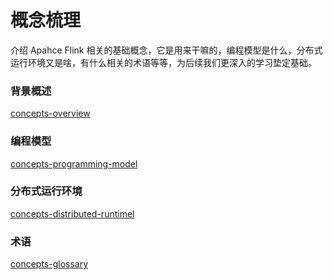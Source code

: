 # 概念梳理
介绍 Apahce Flink 相关的基础概念，它是用来干嘛的，编程模型是什么，分布式运行环境又是啥，有什么相关的术语等等，为后续我们更深入的学习垫定基础。

### 背景概述
[concepts-overview](concepts-overview.md)

### 编程模型
[concepts-programming-model](concepts-programming-model.md)

### 分布式运行环境
[concepts-distributed-runtimel](concepts-distributed-runtimel.md)

### 术语
[concepts-glossary](concepts-glossary.md)
